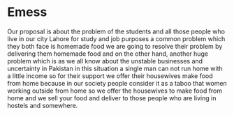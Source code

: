 # Emess
Our proposal is about the problem of the students and all those people who live in our city Lahore for study and job purposes a common problem which they both face is homemade food we are going to resolve their problem by delivering them homemade food and on the other hand, another huge problem which is as we all know about the unstable businesses and uncertainty in Pakistan in this situation a single man can not run home with a  little income so for their support we offer their housewives make food from home because in our society people consider it as a taboo that women working outside from home so we offer the housewives to make food from home and we sell your food and deliver to those people who are living in hostels and somewhere.

